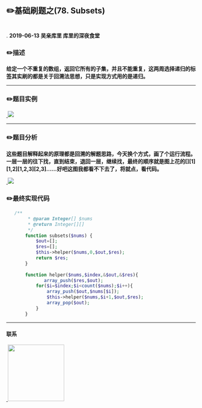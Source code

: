 
## :pencil2:基础刷题之(78. Subsets)
<br>.
**2019-06-13 吴亲库里 库里的深夜食堂**

### :pencil2:描述

**给定一个不重复的数组，返回它所有的子集，并且不能重复，这两周选择递归的标签其实刷的都是关于回溯法思想，只是实现方式用的是递归。**
****
### :pencil2:题目实例

<a href="https://github.com/wuqinqiang/">
​    <img src="https://github.com/wuqinqiang/Lettcode-php/blob/master/images/78.png">
</a> 

****
### :pencil2:题目分析
**这些题目解释起来的原理都是回溯的解题思路，今天换个方式，画了个运行流程。一层一层的往下找，直到结束，退回一层，继续找，最终的顺序就是图上花的[][1][1,2][1,2,3][2,3]......好吧这图我都看不下去了，将就点，看代码。**

<a href="https://github.com/wuqinqiang/">
​    <img src="https://github.com/wuqinqiang/Lettcode-php/blob/master/images/78-2.png">
</a> 

### :pencil2:最终实现代码

```php
   /**
        * @param Integer[] $nums
        * @return Integer[][]
        */
       function subsets($nums) {
           $out=[];
           $res=[];
           $this->helper($nums,0,$out,$res);
           return $res;
       }
       
       function helper($nums,$index,&$out,&$res){
              array_push($res,$out);
           for($i=$index;$i<count($nums);$i++){
               array_push($out,$nums[$i]);
               $this->helper($nums,$i+1,$out,$res);
               array_pop($out);
           }
       }
```
  ****
  
#### 联系

<a href="https://github.com/wuqinqiang/">
​    <img src="https://github.com/wuqinqiang/Lettcode-php/blob/master/qrcode_for_gh_c194f9d4cdb1_430.jpg" width="150px" height="150px">
</a> 